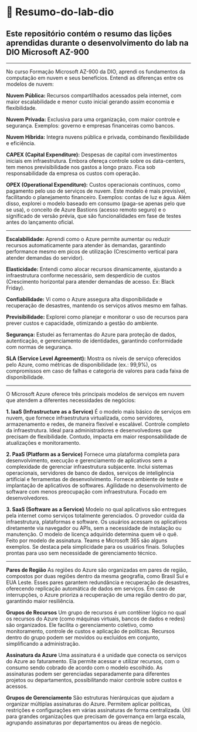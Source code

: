 # 📘 Resumo-do-lab-dio
## Este repositório contém o resumo das lições aprendidas durante o desenvolvimento do lab na DIO Microsoft AZ-900
---
No curso Formação Microsoft AZ-900 da DIO, aprendi os fundamentos da computação em nuvem e seus benefícios. Entendi as diferenças entre os modelos de nuvem:

**Nuvem Pública:** Recursos compartilhados acessados pela internet, com maior escalabilidade e menor custo inicial gerando assim economia e flexibilidade. 

**Nuvem Privada:** Exclusiva para uma organização, com maior controle e segurança. Exemplos: governo e empresas financeiras como bancos.

**Nuvem Híbrida:** Integra nuvens pública e privada, combinando flexibilidade e eficiência.


**CAPEX (Capital Expenditure):** Despesas de capital com investimentos iniciais em infraestrutura. Embora ofereça controle sobre os data-centers, tem menos previsibilidade nos gastos a longo prazo. Fica sob responsabilidade da empresa os custos com operação.

**OPEX (Operational Expenditure):** Custos operacionais contínuos, como pagamento pelo uso de serviços de nuvem. Este modelo é mais previsível, facilitando o planejamento financeiro. Exemplos: contas de luz e água.
Além disso, explorei o modelo baseado em consumo (paga-se apenas pelo que se usa), o conceito de Azure Bastions (acesso remoto seguro) e o significado de versão prévia, que são funcionalidades em fase de testes antes do lançamento oficial.

---

**Escalabilidade:** Aprendi como o Azure permite aumentar ou reduzir recursos automaticamente para atender às demandas, garantindo performance mesmo em picos de utilização (Crescimento vertical para atender demandas do servidor).

**Elasticidade:** Entendi como alocar recursos dinamicamente, ajustando a infraestrutura conforme necessário, sem desperdício de custos (Crescimento horizontal para atender demandas de acesso. Ex: Black Friday).

**Confiabilidade:** Vi como o Azure assegura alta disponibilidade e recuperação de desastres, mantendo os serviços ativos mesmo em falhas.

**Previsibilidade:** Explorei como planejar e monitorar o uso de recursos para prever custos e capacidade, otimizando a gestão do ambiente.

**Segurança:** Estudei as ferramentas do Azure para proteção de dados, autenticação, e gerenciamento de identidades, garantindo conformidade com normas de segurança.

**SLA (Service Level Agreement):** Mostra os níveis de serviço oferecidos pelo Azure, como métricas de disponibilidade (ex.: 99,9%), os compromissos em caso de falhas e categoria de valores para cada faixa de disponibilidade. 

---

O Microsoft Azure oferece três principais modelos de serviços em nuvem que atendem a diferentes necessidades de negócios:

**1. IaaS (Infrastructure as a Service)**
É o modelo mais básico de serviços em nuvem, que fornece infraestrutura virtualizada, como servidores, armazenamento e redes, de maneira flexível e escalável.  Controle completo da infraestrutura. Ideal para administradores e desenvolvedores que precisam de flexibilidade. Contudo, impacta em maior responsabilidade de atualizações e monitoramento.

**2. PaaS (Platform as a Service)**
Fornece uma plataforma completa para desenvolvimento, execução e gerenciamento de aplicativos sem a complexidade de gerenciar infraestrutura subjacente. Inclui sistemas operacionais, servidores de banco de dados, serviços de inteligência artificial e ferramentas de desenvolvimento. Fornece ambiente de teste e implantação de aplicativos de softwares. Agilidade no desenvolvimento de software com menos preocupação com infraestrutura. Focado em desenvolvedores.

**3. SaaS (Software as a Service)**
Modelo no qual aplicativos são entregues pela internet como serviços totalmente gerenciados. O provedor cuida da infraestrutura, plataformas e software. Os usuários acessam os aplicativos diretamente via navegador ou APIs, sem a necessidade de instalação ou manutenção. O modelo de licença adquirido determina quem vê o quê. Feito por modelo de assinatura. Teams e Microsoft 365 são alguns exemplos. Se destaca pela simplicidade para os usuários finais. Soluções prontas para uso sem necessidade de gerenciamento técnico.

---

 **Pares de Região**
As regiões do Azure são organizadas em pares de região, compostos por duas regiões dentro da mesma geografia, como Brasil Sul e EUA Leste.
Esses pares garantem redundância e recuperação de desastres, oferecendo replicação automática de dados em serviços.
Em caso de interrupções, o Azure prioriza a recuperação de uma região dentro do par, garantindo maior resiliência.

**Grupos de Recursos**
Um grupo de recursos é um contêiner lógico no qual os recursos do Azure (como máquinas virtuais, bancos de dados e redes) são organizados.
Ele facilita o gerenciamento coletivo, como monitoramento, controle de custos e aplicação de políticas.
Recursos dentro do grupo podem ser movidos ou excluídos em conjunto, simplificando a administração.

**Assinatura da Azure**
Uma assinatura é a unidade que conecta os serviços do Azure ao faturamento.
Ela permite acessar e utilizar recursos, com o consumo sendo cobrado de acordo com o modelo escolhido.
As assinaturas podem ser gerenciadas separadamente para diferentes projetos ou departamentos, possibilitando maior controle sobre custos e acessos.

**Grupos de Gerenciamento**
São estruturas hierárquicas que ajudam a organizar múltiplas assinaturas do Azure.
Permitem aplicar políticas, restrições e configurações em várias assinaturas de forma centralizada.
Útil para grandes organizações que precisam de governança em larga escala, agrupando assinaturas por departamentos ou áreas de negócio.

